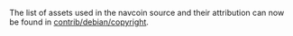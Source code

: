 The list of assets used in the navcoin source and their attribution can now be found in [contrib/debian/copyright](../contrib/debian/copyright).
